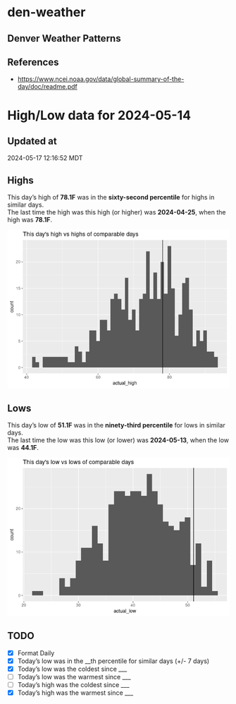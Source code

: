 

# den-weather

## Denver Weather Patterns

## References

- <https://www.ncei.noaa.gov/data/global-summary-of-the-day/doc/readme.pdf>

# High/Low data for 2024-05-14

## Updated at

2024-05-17 12:16:52 MDT

## Highs

This day’s high of **78.1F** was in the **sixty-second percentile** for
highs in similar days.  
The last time the high was this high (or higher) was **2024-04-25**,
when the high was **78.1F**.

![](readme_files/figure-commonmark/unnamed-chunk-4-1.png)

## Lows

This day’s low of **51.1F** was in the **ninety-third percentile** for
lows in similar days.  
The last time the low was this low (or lower) was **2024-05-13**, when
the low was **44.1F**.

![](readme_files/figure-commonmark/unnamed-chunk-6-1.png)

## TODO

- [x] Format Daily
- [x] Today’s low was in the \_\_th percentile for similar days (+/- 7
  days)
- [x] Today’s low was the coldest since \_\_\_
- [ ] Today’s low was the warmest since \_\_\_
- [ ] Today’s high was the coldest since \_\_\_
- [x] Today’s high was the warmest since \_\_\_
